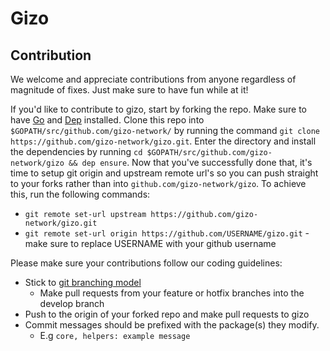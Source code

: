 # Gizo 
## Contribution
We welcome and appreciate contributions from anyone regardless of magnitude of fixes. Just make sure to have fun while at it!

If you'd like to contribute to gizo, start by forking the repo. Make sure to have [Go](https://golang.org/doc/install) and [Dep](https://golang.github.io/dep/docs/installation.html) installed. Clone this repo into `$GOPATH/src/github.com/gizo-network/` by running the command `git clone https://github.com/gizo-network/gizo.git`. Enter the directory and install the dependencies by running `cd $GOPATH/src/github.com/gizo-network/gizo && dep ensure`. Now that you've successfully done that, it's time to setup git origin and upstream remote url's so you can push straight to your forks rather than into `github.com/gizo-network/gizo`. To achieve this, run the following commands:
* `git remote set-url upstream https://github.com/gizo-network/gizo.git`
* `git remote set-url origin https://github.com/USERNAME/gizo.git` - make sure to replace USERNAME with your github username

Please make sure your contributions follow our coding guidelines:
* Stick to [git branching model](http://nvie.com/posts/a-successful-git-branching-model/)
    * Make pull requests from your feature or hotfix branches into the develop branch
* Push to the origin of your forked repo and make pull requests to gizo 
* Commit messages should be prefixed with the package(s) they modify.
    * E.g `core, helpers: example message`
